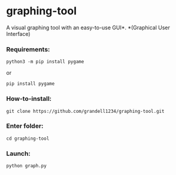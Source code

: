 # graphing-tool
A visual graphing tool with an easy-to-use GUI*.
*(Graphical User Interface)
### Requirements:
```
python3 -m pip install pygame
```
or
```
pip install pygame
```
### How-to-install:
```
git clone https://github.com/grandell1234/graphing-tool.git
```
### Enter folder:
```
cd graphing-tool
```
### Launch:
```
python graph.py
```
